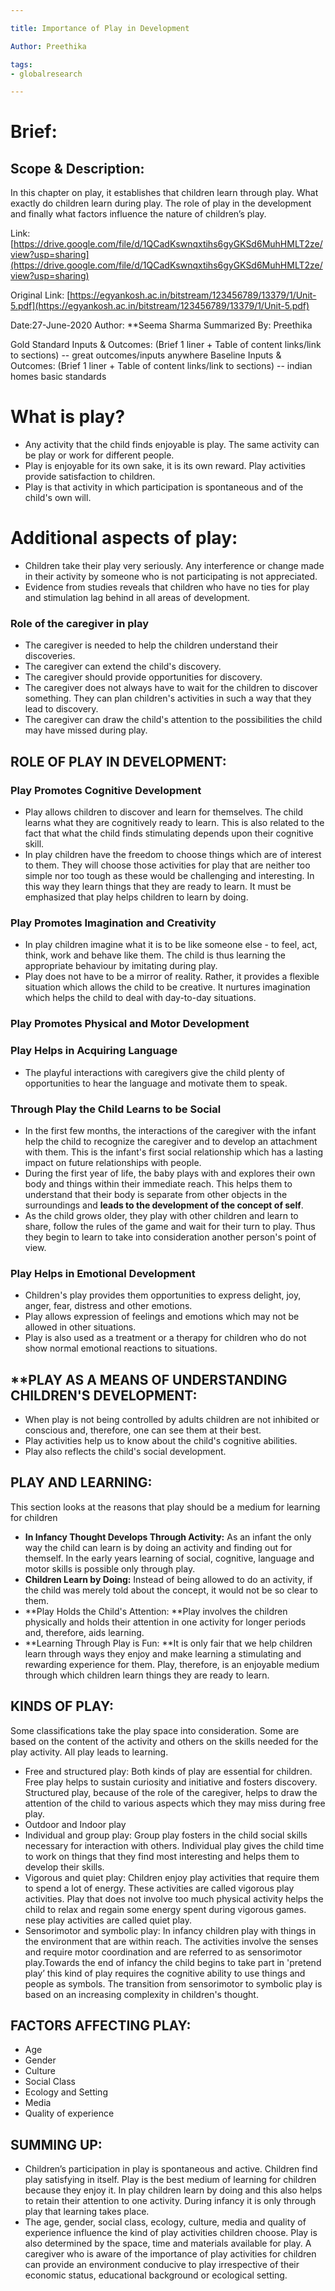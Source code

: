 ```yaml
---

title: Importance of Play in Development

Author: Preethika

tags:
- globalresearch 

---
```


 
# **Brief:**

## Scope & Description: 
In this chapter on play, it establishes that children learn through play. What exactly do children learn during play. The role of play in the development and finally what factors influence the nature of children’s play. 

Link: [https://drive.google.com/file/d/1QCadKswnqxtihs6gyGKSd6MuhHMLT2ze/view?usp=sharing](https://drive.google.com/file/d/1QCadKswnqxtihs6gyGKSd6MuhHMLT2ze/view?usp=sharing)

Original Link: [https://egyankosh.ac.in/bitstream/123456789/13379/1/Unit-5.pdf](https://egyankosh.ac.in/bitstream/123456789/13379/1/Unit-5.pdf)


Date:27-June-2020
Author: **Seema Sharma
Summarized By: Preethika

Gold Standard Inputs & Outcomes: (Brief 1 liner + Table of content links/link to sections) -- great outcomes/inputs anywhere
Baseline Inputs & Outcomes:  (Brief 1 liner + Table of content links/link to sections) -- indian homes basic standards


# What is play?
* Any activity that the child finds enjoyable is play. The same activity can be play or work for different people.
* Play is enjoyable for its own sake, it is its own reward. Play activities provide satisfaction to children.
* Play is that activity in which participation is spontaneous and of the child's own will.


# **Additional aspects of play:**



* Children take their play very seriously. Any interference or change made in their activity by someone who is not participating is not appreciated.
* Evidence from studies reveals that children who have no ties for play and stimulation lag behind in all areas of development.

### Role of the caregiver in play

* The caregiver is needed to help the children understand their discoveries.
* The caregiver can extend the child's discovery.
* The caregiver should provide opportunities for discovery.
* The caregiver does not always have to wait for the children to discover something. They can plan children's activities in such a way that they lead to discovery.
* The caregiver can draw the child's attention to the possibilities the child may have missed during play. 


## **ROLE OF PLAY IN DEVELOPMENT:**

### Play Promotes Cognitive Development
- Play allows children to discover and learn for themselves. The child learns what they are cognitively ready to learn. This is also related to the fact that what the child finds stimulating depends upon their cognitive skill. 
- In play children have the freedom to choose things which are of interest to them. They will choose those activities for play that are neither too simple nor too tough as these would be challenging and interesting. In this way they learn things that they are ready to learn. It must be emphasized that play helps children to learn by doing.


### Play Promotes Imagination and Creativity
- In play children imagine what it is to be like someone else - to feel, act, think, work and behave like them. The child is thus learning the appropriate behaviour by imitating during play. 
- Play does not have to be a mirror of reality. Rather, it provides a flexible situation which allows the child to be creative. It nurtures imagination which helps the child to deal with day-to-day situations.


### Play Promotes Physical and Motor Development


### Play Helps in Acquiring Language
- The playful interactions with caregivers give the child plenty of opportunities to hear the language and motivate them to speak.


### Through Play the Child Learns to be Social

- In the first few months, the interactions of the caregiver with the infant help the child to recognize the caregiver and to develop an attachment with them. This is the infant's first social relationship which has a lasting impact on future relationships with people. 
- During the first year of life, the baby plays with and explores their own body and things within their immediate reach. This helps them to understand that their body is separate from other objects in the surroundings and **leads to the development of the concept of self**. 
- As the child grows older, they play with other children and learn to share, follow the rules of the game and wait for their turn to play. Thus they begin to learn to take into consideration another person's point of view.


### Play Helps in Emotional Development

- Children's play provides them opportunities to express delight, joy, anger, fear, distress and other emotions.
- Play allows expression of feelings and emotions which may not be allowed in other situations. 
- Play is also used as a treatment or a therapy for children who do not show normal emotional reactions to situations.


## **PLAY AS A MEANS OF UNDERSTANDING CHILDREN'S DEVELOPMENT: 

* When play is not being controlled by adults children are not inhibited or conscious and, therefore, one can see them at their best.
* Play activities help us to know about the child's cognitive abilities.
* Play also reflects the child's social development.


## **PLAY AND LEARNING:**

This section looks at the reasons that play should be a medium for learning for children

* **In Infancy Thought Develops Through Activity:**  As an infant the only way the child can learn is by doing an activity and finding out for themself. In the early years learning of social, cognitive, language and motor skills is possible only through play.
* **Children Learn by Doing:** Instead of being allowed to do an activity, if the child was merely told about the concept, it would not be so clear to them. 
* **Play Holds the Child's Attention: **Play involves the children physically and holds their attention in one activity for longer periods and, therefore, aids learning. 
* **Learning Through Play is Fun: **It is only fair that we help children learn through ways they enjoy and make learning a stimulating and rewarding experience for them. Play, therefore, is an enjoyable medium through which children learn things they are ready to learn.


## KINDS OF PLAY:

Some classifications take the play space into consideration. Some are based on the content of the activity and others on the skills needed for the play activity. All play leads to learning.

* Free and structured play: Both kinds of play are essential for children. Free play helps to sustain curiosity and initiative and fosters discovery. Structured play, because of the role of the caregiver, helps to draw the attention of the child to various aspects which they may miss during free play.
* Outdoor and Indoor play
* Individual and group play: Group play fosters in the child social skills necessary for interaction with others. Individual play gives the child time to work on things that they find most interesting and helps them to develop their skills.
* Vigorous and quiet play: Children enjoy play activities that require them to spend a lot of energy. These activities are called vigorous play activities. Play that does not involve too much physical activity helps the child to relax and regain some energy spent during vigorous games. nese play activities are called quiet play.
* Sensorimotor and symbolic play: In infancy children play with things in the environment that are within reach. The activities involve the senses and require motor coordination and are referred to as sensorimotor play.Towards the end of infancy the child begins to take part in 'pretend play’ this kind of play requires the cognitive ability to use things and people as symbols. The transition from sensorimotor to symbolic play is based on an increasing complexity in children's thought.


## **FACTORS AFFECTING PLAY:**

* Age
* Gender
* Culture
* Social Class
* Ecology and Setting
* Media
* Quality of experience


## **SUMMING UP:**

- Children’s participation in play is spontaneous and active. Children find play satisfying in itself. Play is the best medium of learning for children because they enjoy it. In play children learn by doing and this also helps to retain their attention to one activity. During infancy it is only through play that learning takes place.
- The age, gender, social class, ecology, culture, media  and quality of experience influence the kind of play activities children choose. Play is also determined by the space, time and materials available for play. A caregiver who is aware of the importance of play activities for children can provide an environment conducive to play irrespective of their  economic status, educational background or ecological setting.